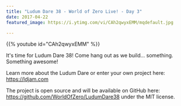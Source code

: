 ```yaml
---
title: "Ludum Dare 38 - World of Zero Live! - Day 3"
date: 2017-04-22
featured_image: https://i.ytimg.com/vi/CAh2qwyxEMM/mqdefault.jpg

---
```


{{% youtube id="CAh2qwyxEMM" %}}

It's time for Ludum Dare 38! Come hang out as we build... something. Something awesome!

Learn more about the Ludum Dare or enter your own project here: https://ldjam.com

The project is open source and will be available on GitHub here: https://github.com/WorldOfZero/LudumDare38 under the MIT license.